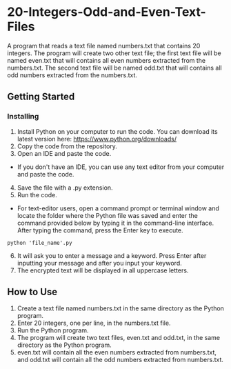 # 20-Integers-Odd-and-Even-Text-Files
A program that reads a text file named numbers.txt that contains 20 integers. The program will create two other text file; the first text file will be named even.txt that will contains all even numbers extracted from the numbers.txt. The second text file will be named odd.txt that will contains all odd numbers extracted from the numbers.txt.

## Getting Started

### Installing
1. Install Python on your computer to run the code. You can download its latest version here: https://www.python.org/downloads/
2. Copy the code from the repository.
3. Open an IDE and paste the code.
* If you don't have an IDE, you can use any text editor from your computer and paste the code.
4. Save the file with a .py  extension.
5. Run the code.
*  For text-editor users, open a command prompt or terminal window and locate the folder where the Python file was saved and enter the command provided below by typing it in the command-line interface. After typing the command, press the Enter key to execute.

```
python 'file_name'.py
```

6. It will ask you to enter a message and a keyword. Press Enter after inputting your message and after you input your keyword.
7. The encrypted text will be displayed in all uppercase letters.

## How to Use
1. Create a text file named numbers.txt in the same directory as the Python program.
2. Enter 20 integers, one per line, in the numbers.txt file.
3. Run the Python program.
4. The program will create two text files, even.txt and odd.txt, in the same directory as the Python program.
5. even.txt will contain all the even numbers extracted from numbers.txt, and odd.txt will contain all the odd numbers extracted from numbers.txt.
